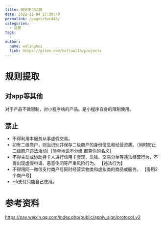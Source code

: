 ```yaml
---
title: 微信支付运营
date: 2022-11-04 17:30:49
permalink: /pages/6acd46/
categories:
  - 运营
tags:
  - 
author: 
  name: wulinghui
  link: https://gitee.com/hellowllh/projects
---
```

# 规则提取
## 对app等其他
对于产品不做限制，对小程序啥的产品。是小程序自身的限制使用。
## 禁止
- 不得利用本服务从事虚假交易。
- 如有二级商户，则当识别并保存二级商户的身份信息和经营资质。（同时防止二级商户违法活动）[简单地说不分级,都算你的名义]
- 不得主动或协助持卡人进行信用卡套现、洗钱、交易分单等违法经营行为，不得出现虚假申请、恶意倒闭等严重风险行为。 【违法行为】
- 不得用同一微信支付商户号同时经营实物类和虚拟类的商品或服务。 【得用2个商户号】
- H5支付只能自己使用。



# 参考资料
https://pay.weixin.qq.com/index.php/public/apply_sign/protocol_v2
